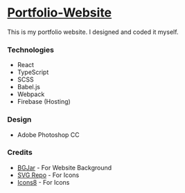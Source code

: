 # [Portfolio-Website](https://alexandrubrancu.com)

This is my portfolio website. I designed and coded it myself.

### Technologies
 - React
 - TypeScript
 - SCSS
 - Babel.js
 - Webpack
 - Firebase (Hosting)

### Design
 - Adobe Photoshop CC

### Credits
 - [BGJar](https://bgjar.com) - For Website Background
 - [SVG Repo](https://www.svgrepo.com) - For Icons
 - [Icons8](https://icons8.com) - For Icons
